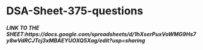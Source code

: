 # DSA-Sheet-375-questions


<h5>LINK TO THE SHEET:https://docs.google.com/spreadsheets/d/1hXserPuxVoWMG9Hs7y8wVdRCJTcj3xMBAEYUOXQ5Xag/edit?usp=sharing</h5>

